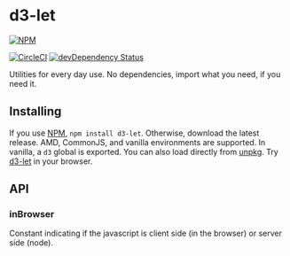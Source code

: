 # d3-let

[![NPM](https://badge.fury.io/js/d3-let.svg)](https://www.npmjs.com/package/d3-let)

[![CircleCI](https://circleci.com/gh/quantmind/d3-let.svg?style=svg)](https://circleci.com/gh/quantmind/d3-let)
[![devDependency Status](https://david-dm.org/quantmind/d3-let/dev-status.svg)](https://david-dm.org/quantmind/d3-let#info=devDependencies)

Utilities for every day use. No dependencies, import what you need, if you need it.

## Installing

If you use [NPM](https://www.npmjs.com/package/d3-let), ``npm install d3-let``. Otherwise, download the latest release.
AMD, CommonJS, and vanilla environments are supported. In vanilla, a ``d3`` global is exported.
You can also load directly from [unpkg](https://unpkg.com/d3-let/).
Try [d3-let](https://runkit.com/npm/d3-let) in your browser.


## API

### inBrowser

Constant indicating if the javascript is client side (in the browser) or server side (node).
